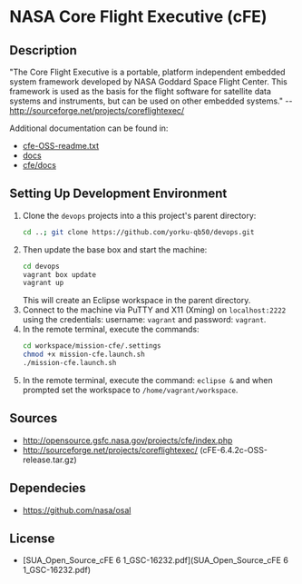 # NASA Core Flight Executive (cFE)

## Description
"The Core Flight Executive is a portable, platform independent embedded
system framework developed by NASA Goddard Space Flight Center. This
framework is used as the basis for the flight software for satellite data
systems and instruments, but can be used on other embedded systems."
-- http://sourceforge.net/projects/coreflightexec/

Additional documentation can be found in:
* [cfe-OSS-readme.txt](./cfe-OSS-readme.txt)
* [docs](./docs/)
* [cfe/docs](./cfe/docs/)

## Setting Up Development Environment
1. Clone the `devops` projects into a this project's parent directory:
   ```bash
   cd ..; git clone https://github.com/yorku-qb50/devops.git
   ```
2. Then update the base box and start the machine:
   ```bash
   cd devops
   vagrant box update
   vagrant up
   ```
   This will create an Eclipse workspace in the parent directory.
3. Connect to the machine via PuTTY and X11 (Xming) on `localhost:2222`
   using the credentials: username: `vagrant` and password: `vagrant`.
4. In the remote terminal, execute the commands:
   ```bash
   cd workspace/mission-cfe/.settings
   chmod +x mission-cfe.launch.sh
   ./mission-cfe.launch.sh
   ```
5. In the remote terminal, execute the command: `eclipse &` and when
   prompted set the workspace to `/home/vagrant/workspace`.

## Sources
* http://opensource.gsfc.nasa.gov/projects/cfe/index.php
* http://sourceforge.net/projects/coreflightexec/ (cFE-6.4.2c-OSS-release.tar.gz)

## Dependecies
* https://github.com/nasa/osal

## License
* [SUA_Open_Source_cFE 6 1_GSC-16232.pdf](SUA_Open_Source_cFE 6 1_GSC-16232.pdf)
